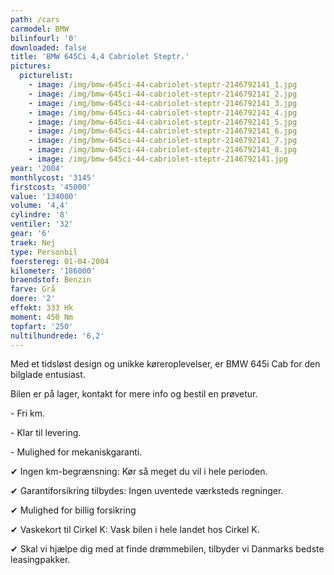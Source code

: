 ```yaml
---
path: /cars
carmodel: BMW
bilinfourl: '0'
downloaded: false
title: 'BMW 645Ci 4,4 Cabriolet Steptr.'
pictures:
  picturelist:
    - image: /img/bmw-645ci-44-cabriolet-steptr-2146792141_1.jpg
    - image: /img/bmw-645ci-44-cabriolet-steptr-2146792141_2.jpg
    - image: /img/bmw-645ci-44-cabriolet-steptr-2146792141_3.jpg
    - image: /img/bmw-645ci-44-cabriolet-steptr-2146792141_4.jpg
    - image: /img/bmw-645ci-44-cabriolet-steptr-2146792141_5.jpg
    - image: /img/bmw-645ci-44-cabriolet-steptr-2146792141_6.jpg
    - image: /img/bmw-645ci-44-cabriolet-steptr-2146792141_7.jpg
    - image: /img/bmw-645ci-44-cabriolet-steptr-2146792141_8.jpg
    - image: /img/bmw-645ci-44-cabriolet-steptr-2146792141.jpg
year: '2004'
monthlycost: '3145'
firstcost: '45000'
value: '134000'
volume: '4,4'
cylindre: '8'
ventiler: '32'
gear: '6'
traek: Nej
type: Personbil
foerstereg: 01-04-2004
kilometer: '186000'
braendstof: Benzin
farve: Grå
doere: '2'
effekt: 333 Hk
moment: 450 Nm
topfart: '250'
nultilhundrede: '6,2'
---
```

Med et tidsløst design og unikke køreroplevelser, er BMW 645i Cab for den bilglade entusiast.

Bilen er på lager, kontakt for mere info og bestil en prøvetur.

\- Fri km. 

\- Klar til levering.

\- Mulighed for mekaniskgaranti.



 ✔ Ingen km-begrænsning: Kør så meget du vil i hele perioden.

 ✔ Garantiforsikring tilbydes: Ingen uventede værksteds regninger.

 ✔ Mulighed for billig forsikring 

 ✔ Vaskekort til Cirkel K: Vask bilen i hele landet hos Cirkel K.

 ✔ Skal vi hjælpe dig med at finde drømmebilen, tilbyder vi Danmarks bedste leasingpakker.
